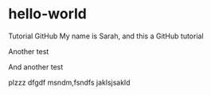 # hello-world
Tutorial GitHub
My name is Sarah, and this a GitHub tutorial

Another test

And another test

plzzz
dfgdf
msndm,fsndfs
jaklsjsakld
